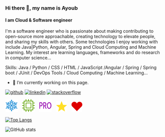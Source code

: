 
### Hi there 👋, my name is Ayoub
#### I am Cloud & Software engineer
I'm a software engineer who is passionate about making contributing to open-source more approachable, creating technology to elevate people, and sharing my skills with others. Some technologies I enjoy working with include Java|Python, Angular, Spring and Cloud Computing and Machine Learning. My interest are learning languages, frameworks and do research in computer science...

Skills: Java / Python / CSS / HTML / JavaScript /Angular / Spring / Spring boot / JUnit / DevOps Tools / Cloud Computing / Machine Learning...

- 🔭 I’m currently working on this page. 


[<img src='https://cdn.jsdelivr.net/npm/simple-icons@3.0.1/icons/github.svg' alt='github' height='40'>](https://github.com/BENHAIMOUD)  [<img src='https://cdn.jsdelivr.net/npm/simple-icons@3.0.1/icons/linkedin.svg' alt='linkedin' height='40'>](https://www.linkedin.com/in/ayoub-benhaimoud-☁%EF%B8%8F-52a7b0140/)  [<img src='https://cdn.jsdelivr.net/npm/simple-icons@3.0.1/icons/stackoverflow.svg' alt='stackoverflow' height='40'>](https://stackoverflow.com/users/14507889/ayoub)  

<a href='https://archiveprogram.github.com/'><img src='https://raw.githubusercontent.com/acervenky/animated-github-badges/master/assets/acbadge.gif' width='40' height='40'></a> <a href='https://docs.github.com/en/developers'><img src='https://raw.githubusercontent.com/acervenky/animated-github-badges/master/assets/devbadge.gif' width='40' height='40'></a> <a href='https://github.com/pricing'><img src='https://raw.githubusercontent.com/acervenky/animated-github-badges/master/assets/pro.gif' width='40' height='40'></a> <a href='https://stars.github.com/'><img src='https://raw.githubusercontent.com/acervenky/animated-github-badges/master/assets/starbadge.gif' width='35' height='35'></a> <a href='https://docs.github.com/en/github/supporting-the-open-source-community-with-github-sponsors'><img src='https://raw.githubusercontent.com/acervenky/animated-github-badges/master/assets/sponsorbadge.gif' width='35' height='35'></a> 


[![Top Langs](https://github-readme-stats.vercel.app/api/top-langs/?username=BENHAIMOUD)](https://github.com/anuraghazra/github-readme-stats)



![GitHub stats](https://github-readme-stats.vercel.app/api?username=BENHAIMOUD&theme=tokyonight&show_icons=true)  
 

